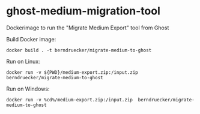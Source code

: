 # ghost-medium-migration-tool
Dockerimage to run the "Migrate Medium Export" tool from Ghost

Build Docker image:
```
docker build . -t berndruecker/migrate-medium-to-ghost
```

Run on Linux:
```
docker run -v ${PWD}/medium-export.zip:/input.zip  berndruecker/migrate-medium-to-ghost
```

Run on Windows:
```
docker run -v %cd%/medium-export.zip:/input.zip  berndruecker/migrate-medium-to-ghost
```
